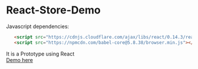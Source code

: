 # React-Store-Demo

Javascript dependencies:
```html
   <script src="https://cdnjs.cloudflare.com/ajax/libs/react/0.14.3/react.min.js"></script>
   <script src="https://npmcdn.com/babel-core@5.8.38/browser.min.js"></script>
```

It is a Prototype using React<br>
[Demo here](http://onclickmidia.net/react-store) 
